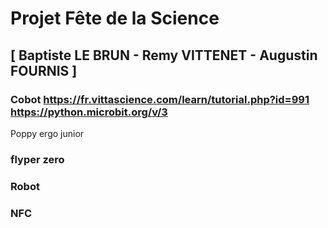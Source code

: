 # Projet Fête de la Science 

## [ Baptiste LE BRUN - Remy VITTENET - Augustin FOURNIS ]


### Cobot  https://fr.vittascience.com/learn/tutorial.php?id=991 <br> https://python.microbit.org/v/3
Poppy ergo junior
### flyper zero
### Robot 
### NFC
